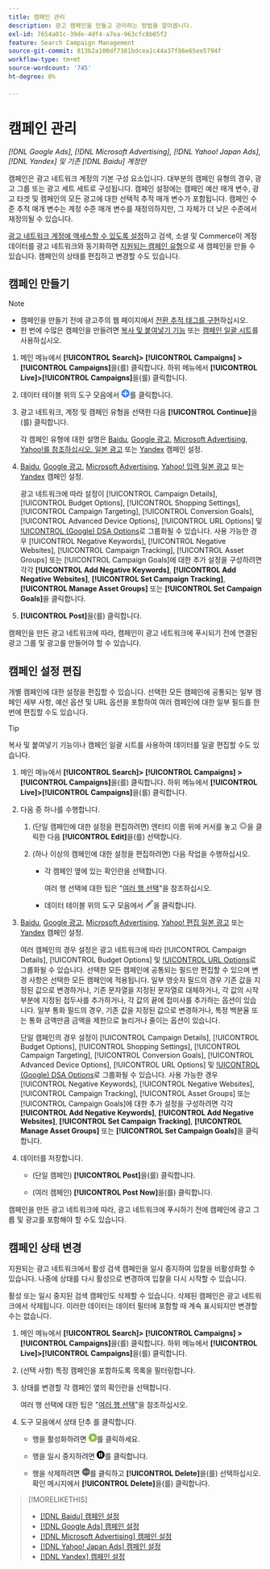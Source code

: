 ```yaml
---
title: 캠페인 관리
description: 광고 캠페인을 만들고 관리하는 방법을 알아봅니다.
exl-id: 7654a01c-39de-4df4-a7ea-963cfc8b05f2
feature: Search Campaign Management
source-git-commit: 813b2a100df7381bdcea1c44a37f86e65ee5794f
workflow-type: tm+mt
source-wordcount: '745'
ht-degree: 0%

---
```


# 캠페인 관리

*[!DNL Google Ads], [!DNL Microsoft Advertising], [!DNL Yahoo! Japan Ads], [!DNL Yandex] 및 기존 [!DNL Baidu] 계정만*

캠페인은 광고 네트워크 계정의 기본 구성 요소입니다. 대부분의 캠페인 유형의 경우, 광고 그룹 또는 광고 세트 세트로 구성됩니다. 캠페인 설정에는 캠페인 예산 매개 변수, 광고 타겟 및 캠페인의 모든 광고에 대한 선택적 추적 매개 변수가 포함됩니다. 캠페인 수준 추적 매개 변수는 계정 수준 매개 변수를 재정의하지만, 그 자체가 더 낮은 수준에서 재정의될 수 있습니다.

[광고 네트워크 계정에 액세스할 수 있도록 설정](/help/search-social-commerce/campaign-management/accounts/ad-network-account-manage.md)하고 검색, 소셜 및 Commerce이 계정 데이터를 광고 네트워크와 동기화하면 [지원되는 캠페인 유형](/help/search-social-commerce/introduction/supported-inventory.md)으로 새 캠페인을 만들 수 있습니다. 캠페인의 상태를 편집하고 변경할 수도 있습니다.

## 캠페인 만들기

>[!NOTE]
>
>* 캠페인을 만들기 전에 광고주의 웹 페이지에서 [전환 추적 태그를 구현](/help/search-social-commerce/tracking/conversion-tracking-about.md)하십시오.
>* 한 번에 수많은 캠페인을 만들려면 [복사 및 붙여넣기 기능](/help/search-social-commerce/campaign-management/campaigns/copy-paste.md) 또는 [캠페인 일괄 시트](/help/search-social-commerce/campaign-management/bulksheets/bulksheet-about.md)를 사용하십시오.

1. 메인 메뉴에서 **[!UICONTROL Search]> [!UICONTROL Campaigns] >[!UICONTROL Campaigns]**&#x200B;을(를) 클릭합니다. 하위 메뉴에서 **[!UICONTROL Live]>[!UICONTROL Campaigns]**&#x200B;을(를) 클릭합니다.

1. 데이터 테이블 위의 도구 모음에서 ![만들기](/help/search-social-commerce/assets/add.png "만들기")를 클릭합니다.

1. 광고 네트워크, 계정 및 캠페인 유형을 선택한 다음 **[!UICONTROL Continue]**&#x200B;을(를) 클릭합니다.

   각 캠페인 유형에 대한 설명은 [Baidu](/help/search-social-commerce/campaign-management/campaigns/campaign-settings-baidu.md), [Google 광고](/help/search-social-commerce/campaign-management/campaigns/campaign-settings-google.md), [Microsoft Advertising](/help/search-social-commerce/campaign-management/campaigns/campaign-settings-microsoft.md), [Yahoo!를 참조하십시오. 일본 광고](/help/search-social-commerce/campaign-management/campaigns/campaign-settings-yahoo-japan.md) 또는 [Yandex](/help/search-social-commerce/campaign-management/campaigns/campaign-settings-yandex.md) 캠페인 설정.

1. [Baidu](/help/search-social-commerce/campaign-management/campaigns/campaign-settings-baidu.md), [Google 광고](/help/search-social-commerce/campaign-management/campaigns/campaign-settings-google.md), [Microsoft Advertising](/help/search-social-commerce/campaign-management/campaigns/campaign-settings-microsoft.md), [Yahoo! 입력 일본 광고](/help/search-social-commerce/campaign-management/campaigns/campaign-settings-yahoo-japan.md) 또는 [Yandex](/help/search-social-commerce/campaign-management/campaigns/campaign-settings-yandex.md) 캠페인 설정.

   광고 네트워크에 따라 설정이 [!UICONTROL Campaign Details], [!UICONTROL Budget Options], [!UICONTROL Shopping Settings], [!UICONTROL Campaign Targeting], [!UICONTROL Conversion Goals], [!UICONTROL Advanced Device Options], [!UICONTROL URL Options] 및 [!UICONTROL (Google) DSA Options](으)로 그룹화될 수 있습니다. 사용 가능한 경우 [!UICONTROL Negative Keywords], [!UICONTROL Negative Websites], [!UICONTROL Campaign Tracking], [!UICONTROL Asset Groups] 또는 [!UICONTROL Campaign Goals]에 대한 추가 설정을 구성하려면 각각 **[!UICONTROL Add Negative Keywords]**, **[!UICONTROL Add Negative Websites]**, **[!UICONTROL Set Campaign Tracking]**, **[!UICONTROL Manage Asset Groups]** 또는 **[!UICONTROL Set Campaign Goals]**&#x200B;을 클릭합니다.

1. **[!UICONTROL Post]**&#x200B;을(를) 클릭합니다.

캠페인을 만든 광고 네트워크에 따라, 캠페인이 광고 네트워크에 푸시되기 전에 연결된 광고 그룹 및 광고를 만들어야 할 수 있습니다.

## 캠페인 설정 편집

개별 캠페인에 대한 설정을 편집할 수 있습니다. 선택한 모든 캠페인에 공통되는 일부 캠페인 세부 사항, 예산 옵션 및 URL 옵션을 포함하여 여러 캠페인에 대한 일부 필드를 한 번에 편집할 수도 있습니다.

>[!TIP]
>
>복사 및 붙여넣기 기능이나 캠페인 일괄 시트를 사용하여 데이터를 일괄 편집할 수도 있습니다.

1. 메인 메뉴에서 **[!UICONTROL Search]> [!UICONTROL Campaigns] >[!UICONTROL Campaigns]**&#x200B;을(를) 클릭합니다. 하위 메뉴에서 **[!UICONTROL Live]>[!UICONTROL Campaigns]**&#x200B;을(를) 클릭합니다.

1. 다음 중 하나를 수행합니다.

   1. (단일 캠페인에 대한 설정을 편집하려면) 엔터티 이름 위에 커서를 놓고 ![메뉴 아이콘](/help/search-social-commerce/assets/arrow-dropdown-menu.png "메뉴 아이콘")을 클릭한 다음 **[!UICONTROL Edit]**&#x200B;을(를) 선택합니다.

   1. (하나 이상의 캠페인에 대한 설정을 편집하려면) 다음 작업을 수행하십시오.

      * 각 캠페인 옆에 있는 확인란을 선택합니다.

        여러 행 선택에 대한 팁은 &quot;[여러 행 선택](/help/search-social-commerce/common-tasks/navigation-editing-selection/multiple-rows-select.md)&quot;을 참조하십시오.

      * 데이터 테이블 위의 도구 모음에서 ![편집](/help/search-social-commerce/assets/edit.png "편집")을 클릭합니다.

1. [Baidu](/help/search-social-commerce/campaign-management/campaigns/campaign-settings-baidu.md), [Google 광고](/help/search-social-commerce/campaign-management/campaigns/campaign-settings-google.md), [Microsoft Advertising](/help/search-social-commerce/campaign-management/campaigns/campaign-settings-microsoft.md), [Yahoo! 편집 일본 광고](/help/search-social-commerce/campaign-management/campaigns/campaign-settings-yahoo-japan.md) 또는 [Yandex](/help/search-social-commerce/campaign-management/campaigns/campaign-settings-yandex.md) 캠페인 설정.

   여러 캠페인의 경우 설정은 광고 네트워크에 따라 [!UICONTROL Campaign Details], [!UICONTROL Budget Options] 및 [!UICONTROL URL Options](으)로 그룹화될 수 있습니다. 선택한 모든 캠페인에 공통되는 필드만 편집할 수 있으며 변경 사항은 선택한 모든 캠페인에 적용됩니다. 일부 영숫자 필드의 경우 기존 값을 지정된 값으로 변경하거나, 기존 문자열을 지정된 문자열로 대체하거나, 각 값의 시작 부분에 지정된 접두사를 추가하거나, 각 값의 끝에 접미사를 추가하는 옵션이 있습니다. 일부 통화 필드의 경우, 기존 값을 지정된 값으로 변경하거나, 특정 백분율 또는 통화 금액만큼 금액을 제한으로 늘리거나 줄이는 옵션이 있습니다.

   단일 캠페인의 경우 설정이 [!UICONTROL Campaign Details], [!UICONTROL Budget Options], [!UICONTROL Shopping Settings], [!UICONTROL Campaign Targeting], [!UICONTROL Conversion Goals], [!UICONTROL Advanced Device Options], [!UICONTROL URL Options] 및 [!UICONTROL (Google) DSA Options](으)로 그룹화될 수 있습니다. 사용 가능한 경우 [!UICONTROL Negative Keywords], [!UICONTROL Negative Websites], [!UICONTROL Campaign Tracking], [!UICONTROL Asset Groups] 또는 [!UICONTROL Campaign Goals]에 대한 추가 설정을 구성하려면 각각 **[!UICONTROL Add Negative Keywords]**, **[!UICONTROL Add Negative Websites]**, **[!UICONTROL Set Campaign Tracking]**, **[!UICONTROL Manage Asset Groups]** 또는 **[!UICONTROL Set Campaign Goals]**&#x200B;을 클릭합니다.

1. 데이터를 저장합니다.

   * (단일 캠페인) **[!UICONTROL Post]**&#x200B;을(를) 클릭합니다.

   * (여러 캠페인) **[!UICONTROL Post Now]**&#x200B;을(를) 클릭합니다.

캠페인을 만든 광고 네트워크에 따라, 광고 네트워크에 푸시하기 전에 캠페인에 광고 그룹 및 광고를 포함해야 할 수도 있습니다.

## 캠페인 상태 변경

지원되는 광고 네트워크에서 활성 검색 캠페인을 일시 중지하여 입찰을 비활성화할 수 있습니다. 나중에 상태를 다시 활성으로 변경하여 입찰을 다시 시작할 수 있습니다.

활성 또는 일시 중지된 검색 캠페인도 삭제할 수 있습니다. 삭제된 캠페인은 광고 네트워크에서 삭제됩니다. 이러한 데이터는 데이터 필터에 포함할 때 계속 표시되지만 변경할 수는 없습니다.

1. 메인 메뉴에서 **[!UICONTROL Search]> [!UICONTROL Campaigns] >[!UICONTROL Campaigns]**&#x200B;을(를) 클릭합니다. 하위 메뉴에서 **[!UICONTROL Live]>[!UICONTROL Campaigns]**&#x200B;을(를) 클릭합니다.

1. (선택 사항) 특정 캠페인을 포함하도록 목록을 필터링합니다.

1. 상태를 변경할 각 캠페인 옆의 확인란을 선택합니다.

   여러 행 선택에 대한 팁은 &quot;[여러 행 선택](/help/search-social-commerce/common-tasks/navigation-editing-selection/multiple-rows-select.md)&quot;을 참조하십시오.

1. 도구 모음에서 상태 단추 를 클릭합니다.

   * 행을 활성화하려면 ![활성화](/help/search-social-commerce/assets/activate.png "활성화")를 클릭하세요.

   * 행을 일시 중지하려면 ![일시 중지](/help/search-social-commerce/assets/pause.png "일시 중지")를 클릭합니다.

   * 행을 삭제하려면 ![자세히](/help/search-social-commerce/assets/more.png "자세히")를 클릭하고 **[!UICONTROL Delete]**&#x200B;을(를) 선택하십시오. 확인 메시지에서 **[!UICONTROL Delete]**&#x200B;을(를) 클릭합니다.

>[!MORELIKETHIS]
>
>* [[!DNL Baidu] 캠페인 설정](/help/search-social-commerce/campaign-management/campaigns/campaign-settings-baidu.md)
>* [[!DNL Google Ads] 캠페인 설정](/help/search-social-commerce/campaign-management/campaigns/campaign-settings-google.md)
>* [[!DNL Microsoft Advertising] 캠페인 설정](/help/search-social-commerce/campaign-management/campaigns/campaign-settings-microsoft.md)
>* [[!DNL Yahoo! Japan Ads] 캠페인 설정](/help/search-social-commerce/campaign-management/campaigns/campaign-settings-yahoo-japan.md)
>* [[!DNL Yandex] 캠페인 설정](/help/search-social-commerce/campaign-management/campaigns/campaign-settings-yandex.md)
